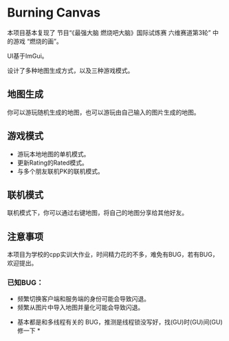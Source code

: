 # Burning Canvas
本项目基本复现了 节目“《最强大脑 燃烧吧大脑》国际试炼赛 六维赛道第3轮” 中的游戏 “燃烧的画”。

UI基于ImGui。

设计了多种地图生成方式，以及三种游戏模式。

## 地图生成
你可以游玩随机生成的地图，也可以游玩由自己输入的图片生成的地图。

## 游戏模式
- 游玩本地地图的单机模式。
- 更新Rating的Rated模式。
- 与多个朋友联机PK的联机模式。

## 联机模式
联机模式下，你可以通过右键地图，将自己的地图分享给其他好友。

## 注意事项
本项目为学校的cpp实训大作业，时间精力花的不多，难免有BUG，若有BUG，欢迎提出。

### 已知BUG：
- 频繁切换客户端和服务端的身份可能会导致闪退。
- 频繁从图片中导入地图并量化可能会导致闪退。

* 基本都是和多线程有关的 BUG，推测是线程锁没写好，找(GU)时(GU)间(GU)修一下 *
